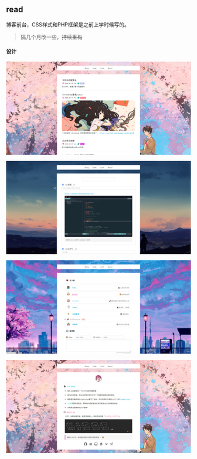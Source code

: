 ## read

博客前台，CSS样式和PHP框架是之前上学时候写的。

> 隔几个月改一些，~~持续重构~~

#### 设计

![](https://raw.githubusercontent.com/moonprism/cdn/master/image/f-1.png)

![](https://raw.githubusercontent.com/moonprism/cdn/master/image/f-2.png)

![](https://raw.githubusercontent.com/moonprism/cdn/master/image/f-3.png)

![](https://raw.githubusercontent.com/moonprism/cdn/master/image/f-4.png)
